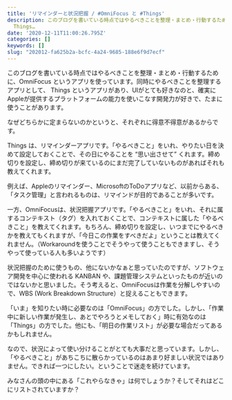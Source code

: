```yaml
---
title: 'リマインダーと状況把握 / #OmniFocus と #Things'
description: このブログを書いている時点ではやるべきことを整理・まとめ・行動するために、OmniFocus というアプリを使っています。同時にやるべきことを整理するアプリとして、
  Things…
date: '2020-12-11T11:00:26.795Z'
categories: []
keywords: []
slug: "202012-fa625b2a-bcfc-4a24-9685-188e6f9d7ecf"
---
```

このブログを書いている時点ではやるべきことを整理・まとめ・行動するために、OmniFocus というアプリを使っています。同時にやるべきことを整理するアプリとして、 Things というアプリがあり、UIがとても好きなのと、確実にAppleが提供するプラットフォームの能力を使いこなす開発力が好きで、たまに使うことがあります。

なぜどちらかに定まらないのかというと、それぞれに得意不得意があるからです。

Things は、リマインダーアプリです。「やるべきこと」をいれ、やりたい日を決めて設定しておくことで、その日にやることを “思い出させて” くれます。締め切りを設定し、締め切りが来ているのにまだ完了していないものがあればそれも教えてくれます。

例えば、Appleのリマインダー、MicrosoftのToDoアプリなど、以前からある、「タスク管理」と言われるものは、リマインドが目的であることが多いです。

一方、OmniFocusは、状況把握アプリです。「やるべきこと」をいれ、それに属するコンテキスト（タグ）を入れておくことで、コンテキストに属した「やるべきこと」を教えてくれます。もちろん、締め切りを設定し、いつまでにやるべきかを教えてもくれますが、「今日この作業をすべきだよ」ということは教えてくれません。（Workaroundを使うことでそうやって使うこともできますし、そうやって使っている人も多いようです）

状況把握のために使うもの、他にないかなぁと思っていたのですが、ソフトウェア開発を中心に使われる KANBAN や、課題管理システムといったものが近いのではないかと思いました。そう考えると、OmniFocusは作業を分解しやすいので、WBS (Work Breakdown Structure）と捉えることもできます。

「いま」を知りたい時に必要なのは「OmniFocus」の方でした。しかし、「作業中に新しい作業が発生し、あとでやろうとメモしておく」時に有効なのは「Things」の方でした。他にも、「明日の作業リスト」が必要な場合だってあるかもしれません。

なので、状況によって使い分けることがとても大事だと思っています。しかし、「やるべきこと」があちこちに散らかっているのはあまり好ましい状況ではありません。できれば一つにしたい。ということで迷走を続けています。

みなさんの頭の中にある「これやらなきゃ」は何でしょうか？そしてそれはどこにリストされていますか？